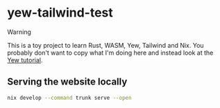 # yew-tailwind-test

> [!WARNING]  
> This is a toy project to learn Rust, WASM, Yew, Tailwind and Nix.
> You probably don't want to copy what I'm doing here and instead look at the [Yew tutorial](https://yew.rs/docs/tutorial).

## Serving the website locally

```bash
nix develop --command trunk serve --open
``` 
